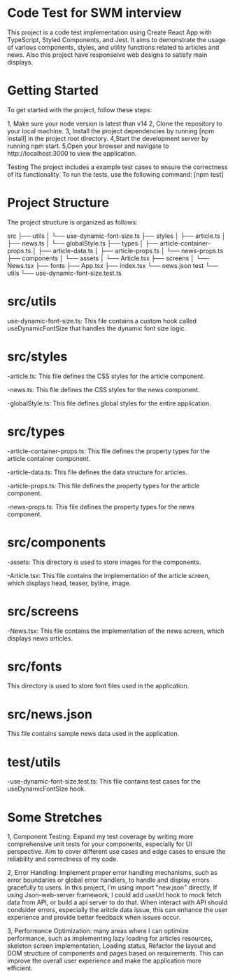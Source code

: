 # Code Test for SWM interview

This project is a code test implementation using Create React App with TypeScript, Styled Components, and Jest. It aims to demonstrate the usage of various components, styles, and utility functions related to articles and news. Also this project have responseive web designs to satisfy main displays.

# Getting Started

To get started with the project, follow these steps:

1, Make sure your node version is latest than v14
2, Clone the repository to your local machine.
3, Install the project dependencies by running [npm install] in the project root directory.
4,Start the development server by running npm start.
5,Open your browser and navigate to http://localhost:3000 to view the application.

Testing
The project includes a example test cases to ensure the correctness of its functionality. To run the tests, use the following command:
[npm test]

# Project Structure

The project structure is organized as follows:

src
├── utils
│ └── use-dynamic-font-size.ts
├── styles
│ ├── article.ts
│ ├── news.ts
│ └── globalStyle.ts
├── types
│ ├── article-container-props.ts
│ ├── article-data.ts
│ ├── article-props.ts
│ └── news-props.ts
├── components
│ └── assets
│ └── Article.tsx
├── screens
│ └── News.tsx
├── fonts
├── App.tsx
├── index.tsx
└── news.json
test
└── utils
└── use-dynamic-font-size.test.ts

# src/utils

use-dynamic-font-size.ts: This file contains a custom hook called useDynamicFontSize that handles the dynamic font size logic.

# src/styles

-article.ts: This file defines the CSS styles for the article component.

-news.ts: This file defines the CSS styles for the news component.

-globalStyle.ts: This file defines global styles for the entire application.

# src/types

-article-container-props.ts: This file defines the property types for the article container component.

-article-data.ts: This file defines the data structure for articles.

-article-props.ts: This file defines the property types for the article component.

-news-props.ts: This file defines the property types for the news component.

# src/components

-assets: This directory is used to store images for the components.

-Article.tsx: This file contains the implementation of the article screen, which displays head, teaser, byline, image.

# src/screens

-News.tsx: This file contains the implementation of the news screen, which displays news articles.

# src/fonts

This directory is used to store font files used in the application.

# src/news.json

This file contains sample news data used in the application.

# test/utils

-use-dynamic-font-size.test.ts: This file contains test cases for the useDynamicFontSize hook.

# Some Stretches

1, Component Testing: Expand my test coverage by writing more comprehensive unit tests for your components, especially for UI perspective. Aim to cover different use cases and edge cases to ensure the reliability and correctness of my code.

2, Error Handling: Implement proper error handling mechanisms, such as error boundaries or global error handlers, to handle and display errors gracefully to users. In this project, I'm using import "new.json" directly, If using Json-web-server framework, I could add useUrl hook to mock fetch data from API, or build a api server to do that. When interact with API should condsider errors, especially the aritcle data issue, this can enhance the user experience and provide better feedback when issues occur.

3, Performance Optimization: many areas where I can optimize performance, such as implementing lazy loading for articles resources, skeleton screen implementation, Loading status, Refactor the layout and DOM structure of components and pages based on requirements. This can improve the overall user experience and make the application more efficient.
